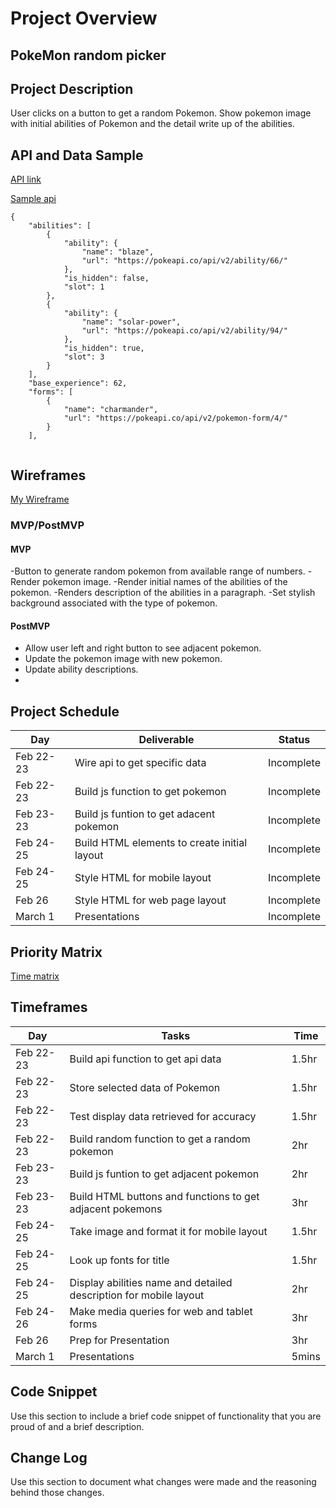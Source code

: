 # Project Overview

## PokeMon random picker


## Project Description

User clicks on a button to get a random Pokemon.
Show pokemon image with initial abilities of Pokemon and the detail write up of the abilities.

## API and Data Sample
[API link](https://pokeapi.co/)

[Sample api](https://pokeapi.co/api/v2/pokemon/4)

```
{
    "abilities": [
        {
            "ability": {
                "name": "blaze",
                "url": "https://pokeapi.co/api/v2/ability/66/"
            },
            "is_hidden": false,
            "slot": 1
        },
        {
            "ability": {
                "name": "solar-power",
                "url": "https://pokeapi.co/api/v2/ability/94/"
            },
            "is_hidden": true,
            "slot": 3
        }
    ],
    "base_experience": 62,
    "forms": [
        {
            "name": "charmander",
            "url": "https://pokeapi.co/api/v2/pokemon-form/4/"
        }
    ],
    
 ```
## Wireframes

[My Wireframe](https://wireframe.cc/Lrbv2o)

### MVP/PostMVP
#### MVP 
-Button to generate random pokemon from available range of numbers.
-Render  pokemon image.
-Render initial names of the abilities of the pokemon.
-Renders description of the abilities in a paragraph.
-Set stylish background associated with the type of pokemon.

#### PostMVP  

-  Allow user left and right button to see adjacent pokemon.
-  Update the pokemon image with new pokemon.
-  Update ability descriptions.
-  
## Project Schedule

|  Day | Deliverable | Status
|---|---| ---|
|Feb 22-23| Wire api to get specific data | Incomplete
|Feb 22-23| Build js function to get pokemon | Incomplete
|Feb 23-23| Build js funtion to get adacent pokemon| Incomplete
|Feb 24-25|Build HTML elements to create initial layout | Incomplete
|Feb 24-25|  Style HTML for mobile layout | Incomplete
|Feb 26| Style HTML for web page layout  | Incomplete
|March 1| Presentations | Incomplete

## Priority Matrix

[Time matrix](https://i.imgur.com/L1CUFOu.jpg)

## Timeframes

|  Day | Tasks | Time
|---|---| ---|
|Feb 22-23| Build api function to get api data | 1.5hr
|Feb 22-23| Store selected data of Pokemon | 1.5hr
|Feb 22-23| Test display data retrieved for accuracy | 1.5hr
|Feb 22-23| Build random function to get a random pokemon | 2hr
|Feb 23-23| Build js funtion to get adjacent pokemon|2hr
|Feb 23-23| Build HTML buttons and functions to get adjacent pokemons|3hr
|Feb 24-25|Take image and format it for mobile layout  | 1.5hr
|Feb 24-25|Look up fonts for title  | 1.5hr
|Feb 24-25|Display abilities name and detailed description for mobile layout | 2hr
|Feb 24-26|Make media queries for web and tablet forms| 3hr
|Feb 26|Prep for Presentation| 3hr
|March 1| Presentations | 5mins



## Code Snippet

Use this section to include a brief code snippet of functionality that you are proud of and a brief description.  



## Change Log
 Use this section to document what changes were made and the reasoning behind those changes.  
